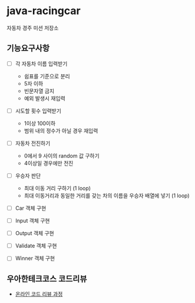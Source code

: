 # java-racingcar

자동차 경주 미션 저장소

## 기능요구사항

- [ ] 각 자동차 이름 입력받기
  - 쉽표를 기준으로 분리
  - 5자 이하
  - 빈문자열 금지
  - 예외 발생시 재입력

- [ ] 시도할 횟수 입력받기
  - 1이상 100이하
  - 범위 내의 정수가 아닐 경우 재입력

- [ ] 자동차 전진하기
  - 0에서 9 사이의 random 값 구하기
  - 4이상일 경우에만 전진

- [ ] 우승자 판단
  - 최대 이동 거리 구하기 (1 loop)
  - 최대 이동거리과 동일한 거리를 갖는 차의 이름을 우승자 배열에 넣기 (1 loop)

- [ ] Car 객체 구현
- [ ] Input 객체 구현
- [ ] Output 객체 구현
- [ ] Validate 객체 구현
- [ ] Winner 객체 구현

## 우아한테크코스 코드리뷰

- [온라인 코드 리뷰 과정](https://github.com/woowacourse/woowacourse-docs/blob/master/maincourse/README.md)
